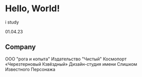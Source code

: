 # Hello, World!

i study

01.04.23
## Company

OOO "рога и копыта"
Издательство "Чистый"
Космопорт «Черезтерновый Кзвёздный»
Дизайн-студия имени Слишком Известного Персонажа